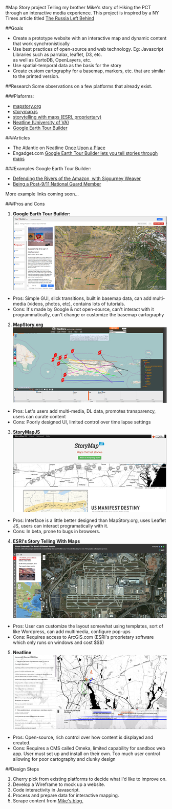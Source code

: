 #Map Story project
Telling my brother Mike's story of Hiking the PCT through an interactive media experience.
This project is inspired by a NY Times article titled [The Russia Left Behind](http://www.nytimes.com/newsgraphics/2013/10/13/russia/)

##Goals
* Create a prototype website with an interactive map and dynamic content that work synchronistically
* Use best practices of open-source and web technology. Eg: Javascript Libraries such as parralax, leaflet, D3, etc.  
  as well as CartoDB, OpenLayers, etc.
* Use spatial-temporal data as the basis for the story
* Create custom cartography for a basemap, markers, etc. that are similar to the printed version.

##Research
Some observations on a few platforms that already exist.

###Plaforms:
* [mapstory.org](http://mapstory.org/)
* [storymap.js](http://storymap.knightlab.com/)
* [storytelling with maps (ESRI, propriertary)](http://storymaps.esri.com/home/)
* [Neatline (University of VA)](http://neatline.org/)
* [Google Earth Tour Builder](https://tourbuilder.withgoogle.com/)

###Articles
* The Atlantic on Neatline [Once Upon a Place](http://www.theatlantic.com/technology/archive/2012/07/once-upon-a-place-telling-stories-with-maps/259787/)
* Engadget.com [Google Earth Tour Builder lets you tell stories through maps](http://www.engadget.com/2013/11/11/google-earth-tour-builder/)

###Examples 
Google Earth Tour Builder:
  * [Defending the Rivers of the Amazon, with Sigourney Weaver](http://www.youtube.com/watch?feature=player_embedded&v=Melq7VA7FjY)
  * [Being a Post-9/11 National Guard Member](https://tourbuilder.withgoogle.com/builder#play/ahJzfmd3ZWItdG91cmJ1aWxkZXJyDAsSBFRvdXIY-I0LDA)

More example links coming soon...

###Pros and Cons
1. **Google Earth Tour Builder:**  
![google earth tour builder](https://github.com/clhenrick/Major-Studio-Two/raw/master/map-story/images/google-earth-tour-builder-example.png)  
  * Pros: Simple GUI, slick transitions, built in basemap data, can add multi-media (videos, photos, etc), contains lots of tutorials.
  * Cons: It's made by Google & not open-source, can't interact with it programmatically,
    can't change or customize the basemap cartography  

2. **MapStory.org**  
![mapstory.org](https://github.com/clhenrick/Major-Studio-Two/raw/master/map-story/images/mapstory-example.png "MapStory.org")  
  * Pros: Let's users add multi-media, DL data, promotes transparency, users can curate content
  * Cons: Poorly designed UI, limited control over time lapse settings  

3. **StoryMapJS**  
![Storymapjs](https://github.com/clhenrick/Major-Studio-Two/raw/master/map-story/images/story-map-js-example.png "StoryMap JS")  
  * Pros: Interface is a little better designed than MapStory.org, uses Leaflet JS, users can interact programatically with it.
  * Cons: In beta, prone to bugs in browsers.  

4. **ESRI's Story Telling With Maps**  
![ESRI story telling with maps](https://github.com/clhenrick/Major-Studio-Two/raw/master/map-story/images/esri_story-telling-with-maps-example.png "ESRI")  
  * Pros: User can customize the layout somewhat using templates, sort of like Wordpress, can add multimedia, configure pop-ups
  * Cons: Requires access to ArcGIS.com (ESRI's proprietary software which only runs on windows and cost $$$)  

5. **Neatline**  
![Neatline](https://github.com/clhenrick/Major-Studio-Two/raw/master/map-story/images/neatline-example.png "Neatline")  
  * Pros: Open-source, rich control over how content is displayed and created.
  * Cons: Requires a CMS called Omeka, limited capability for sandbox web app. User must set up and install on their own. Too much user control allowing for poor cartography and clunky design

##Design Steps
1. Cherry pick from existing platforms to decide what I'd like to improve on.
2. Develop a Wireframe to mock up a website.
3. Code interactivity in Javascript. 
4. Process and prepare data for interactive mapping.
5. Scrape content from [Mike's blog.](http://theuncalculatedlife.blogspot.com/)
